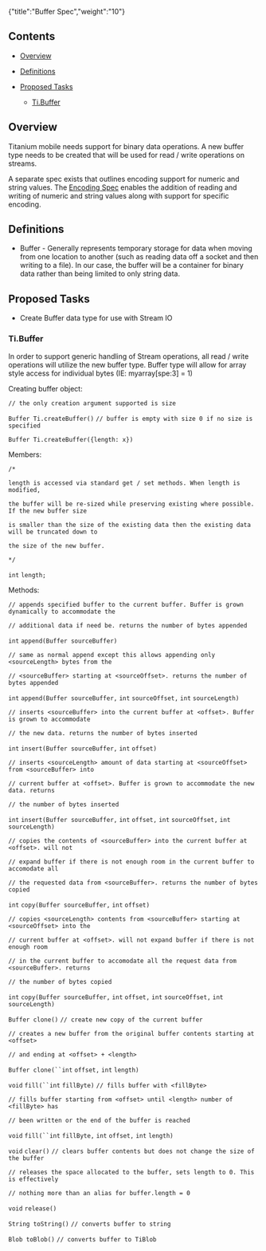 {"title":"Buffer Spec","weight":"10"}

## Contents

* [Overview](#overview)

* [Definitions](#definitions)

* [Proposed Tasks](#proposed-tasks)

    * [Ti.Buffer](#ti.buffer)

## Overview

Titanium mobile needs support for binary data operations. A new buffer type needs to be created that will be used for read / write operations on streams.

A separate spec exists that outlines encoding support for numeric and string values. The [Encoding Spec](/docs/appc/Titanium_SDK/Titanium_SDK_Guide/Contributing_to_Titanium/Platform_Development/Specs/Encoding_Spec/) enables the addition of reading and writing of numeric and string values along with support for specific encoding.

## Definitions

* Buffer - Generally represents temporary storage for data when moving from one location to another (such as reading data off a socket and then writing to a file). In our case, the buffer will be a container for binary data rather than being limited to only string data.

## Proposed Tasks

* Create Buffer data type for use with Stream IO

### Ti.Buffer

In order to support generic handling of Stream operations, all read / write operations will utilize the new buffer type. Buffer type will allow for array style access for individual bytes (IE: myarray\[spe:3\] = 1)

Creating buffer object:

`// the only creation argument supported is size`

`Buffer Ti.createBuffer()` `// buffer is empty with size 0 if no size is specified`

`Buffer Ti.createBuffer({length: x})`

Members:

`/*`

`length is accessed via standard get / set methods. When length is modified, `

`the buffer will be re-sized while preserving existing where possible. If the new buffer size`

`is smaller than the size of the existing data then the existing data will be truncated down to `

`the size of the new buffer.`

`*/`

`int` `length;`

Methods:

`// appends specified buffer to the current buffer. Buffer is grown dynamically to accommodate the `

`// additional data if need be. returns the number of bytes appended`

`int` `append(Buffer sourceBuffer)`

`// same as normal append except this allows appending only <sourceLength> bytes from the `

`// <sourceBuffer> starting at <sourceOffset>. returns the number of bytes appended`

`int` `append(Buffer sourceBuffer,` `int` `sourceOffset,` `int` `sourceLength)`

`// inserts <sourceBuffer> into the current buffer at <offset>. Buffer is grown to accommodate `

`// the new data. returns the number of bytes inserted`

`int` `insert(Buffer sourceBuffer,` `int` `offset)`

`// inserts <sourceLength> amount of data starting at <sourceOffset> from <sourceBuffer> into `

`// current buffer at <offset>. Buffer is grown to accommodate the new data. returns`

`// the number of bytes inserted`

`int` `insert(Buffer sourceBuffer,` `int` `offset,` `int` `sourceOffset,` `int` `sourceLength)`

`// copies the contents of <sourceBuffer> into the current buffer at <offset>. will not `

`// expand buffer if there is not enough room in the current buffer to accomodate all`

`// the requested data from <sourceBuffer>. returns the number of bytes copied`

`int` `copy(Buffer sourceBuffer,` `int` `offset)`

`// copies <sourceLength> contents from <sourceBuffer> starting at <sourceOffset> into the `

`// current buffer at <offset>. will not expand buffer if there is not enough room`

`// in the current buffer to accomodate all the request data from <sourceBuffer>. returns `

`// the number of bytes copied`

`int` `copy(Buffer sourceBuffer,` `int` `offset,` `int` `sourceOffset,` `int` `sourceLength)`

`Buffer clone()` `// create new copy of the current buffer`

`// creates a new buffer from the original buffer contents starting at <offset> `

`// and ending at <offset> + <length>`

`Buffer clone(``int` `offset,` `int` `length)`

`void` `fill(``int` `fillByte)` `// fills buffer with <fillByte>`

`// fills buffer starting from <offset> until <length> number of <fillByte> has `

`// been written or the end of the buffer is reached`

`void` `fill(``int` `fillByte,` `int` `offset,` `int` `length)`

`void` `clear()` `// clears buffer contents but does not change the size of the buffer`

`// releases the space allocated to the buffer, sets length to 0. This is effectively `

`// nothing more than an alias for buffer.length = 0`

`void` `release()`

`String toString()` `// converts buffer to string`

`Blob toBlob()` `// converts buffer to TiBlob`
